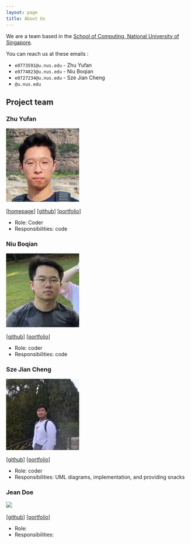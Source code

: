 ```yaml
---
layout: page
title: About Us
---
```


We are a team based in the [School of Computing, National University of Singapore](http://www.comp.nus.edu.sg).

You can reach us at these emails :
* `e0773591@u.nus.edu` - Zhu Yufan
* `e0774823@u.nus.edu` - Niu Boqian
* `e0727234@u.nus.edu` - Sze Jian Cheng
* `@u.nus.edu`

## Project team

### Zhu Yufan

<img src="images/yufannnn.png" width="200px">

[[homepage](https://blog.zyf.ninja/)]
[[github](https://github.com/Yufannnn)]
[[portfolio](team/yufannnn.md)]

* Role: Coder
* Responsibilities: code

### Niu Boqian

<img src="images/nbqian.png" width="200px">

[[github](https://github.com/NBQian)]
[[portfolio](team/johndoe.md)]

* Role: coder
* Responsibilities: code

### Sze Jian Cheng

<img src="images/JC.png" width="200px">

[[github](http://github.com/szejiancheng)] [[portfolio](https://github.com/szejiancheng?tab=repositories)]

* Role: coder
* Responsibilities: UML diagrams, implementation, and providing snacks

### Jean Doe

<img src="images/johndoe.png" width="200px">

[[github](http://github.com/johndoe)]
[[portfolio](team/johndoe.md)]

* Role: 
* Responsibilities: 
